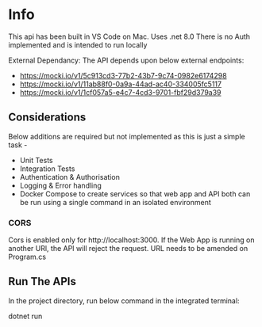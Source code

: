 # Info 

This api has been built in VS Code on Mac. Uses .net 8.0
There is no Auth implemented and is intended to run locally

External Dependancy: 
The API depends upon below external endpoints: 

- https://mocki.io/v1/5c913cd3-77b2-43b7-9c74-0982e6174298
- https://mocki.io/v1/11ab88f0-0a9a-44ad-ac40-334005fc5117
- https://mocki.io/v1/1cf057a5-e4c7-4cd3-9701-fbf29d379a39

## Considerations

Below additions are required but not implemented as this is just a simple task - 
- Unit Tests 
- Integration Tests
- Authentication & Authorisation 
- Logging & Error handling
- Docker Compose to create services so that web app and API both can be run using a single command in an isolated environment 

### CORS

Cors is enabled only for http://localhost:3000. If the Web App is running on another URl, the API will reject the request. URL needs to be amended on Program.cs 


## Run The APIs

In the project directory, run below command in the integrated terminal: 

dotnet run
